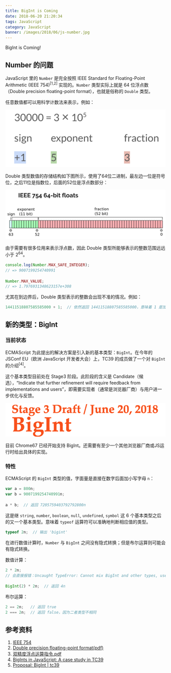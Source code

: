 ```yaml
---
title: BigInt is Coming
date: 2018-06-20 21:20:34
tags: JavaScript
category: JavaScript
banner: /images/2018/06/js-number.jpg
---
```


BigInt is Coming!

<!-- more -->

## Number 的问题

JavaScript 里的 `Number` 是完全按照 IEEE Standard for Floating-Point Arithmetic (IEEE 754)<sup>[1,2]</sup> 实现的。`Number` 类型实际上就是 64 位浮点数（Double precision floating-point format），也就是俗称的 `Double` 类型。

任意数值都可以用科学计数法来表示，例如：

<img src="/images/2018/06/scientific-notation.png">

Double 类型数值的存储结构如下图所示，使用了64位二进制，最左边一位是符号位，之后11位是指数位，后面的52位是浮点数部分：

<img src="/images/2018/06/ieee-double-64.jpeg">

由于需要有很多位用来表示浮点数，因此 Double 类型所能够表示的整数范围远远小于 2<sup>64</sup>。

```javascript
console.log(Number.MAX_SAFE_INTEGER);
// => 9007199254740991

Number.MAX_VALUE;
// => 1.7976931348623157e+308
```

尤其在到边界后，Double 类型表示的整数会出现不准的情况。例如：

```javascript
14411518807585585000 + 1;  // 依然返回 14411518807585585000，意味着 1 是加不上去的
```

## 新的类型：BigInt

### 当前状态

ECMAScript 为此提出的解决方案是引入新的基本类型：`BigInt`。在今年的 JSConf EU（欧洲 JavaScript 开发者大会）上，TC39 的成员做了一个对 `BigInt` 的介绍<sup>[4]</sup>。

这个基本类型目前处在 Stage3 阶段。此阶段的含义是 Candidate（候选），“Indicate that further refinement will require feedback from implementations and users”，即需要实现者（通常是浏览器厂商）与用户进一步优化与反馈。

<img src="/images/2018/06/tc39-bigint-title.png">

目前 Chrome67 已经开始支持 BigInt。还需要有至少一个其他浏览器厂商或JS运行时给出具体的实现。

### 特性

ECMAScript 的 `BigInt` 类型的值，字面量是直接在数字后面加小写字母 `n`：

```javascript
var a = 800n;
var b = 9007199254740991n;

a * b;  // 返回 7205759403792792800n
```

这是继 `string`, `number`, `boolean`, `null`, `undefined`, `symbol` 这 6 个基本类型之后的又一个基本类型。意味着 `typeof` 运算符可以准确地判断相应值的类型。

```javascript
typeof 2n;  // 输出 'bigint'
```

在进行数值计算时，`Number` 与 `BigInt` 之间没有隐式转换；但是布尔运算则可能会有隐式转换。

数值计算：

```javascript
2 * 2n;
// 会直接报错：Uncaught TypeError: Cannot mix BigInt and other types, use explicit conversions

BigInt(2) * 2n;  // 返回 4n
```

布尔运算：

```javascript
2 == 2n;   // 返回 true
2 === 2n;  // 返回 false，因为二者类型不相同
```

## 参考资料

1. [IEEE 754](https://en.wikipedia.org/wiki/IEEE_754)
2. [Double precision floating-point format(pdf)](/files/2018/06/Double-precision-floating-point-format-Wikipedia.pdf)
3. [双精度浮点运算指令.pdf](/files/2018/06/双精度浮点运算指令.pdf)
4. [BigInts in JavaScript: A case study in TC39](https://docs.google.com/presentation/d/1apPbAiv_-mJF35P31IjaII8UA6TwSynCA_zhfDEmgOE/edit#slide=id.p)
5. [Proposal: BigInt | tc39](https://tc39.github.io/proposal-bigint/)
